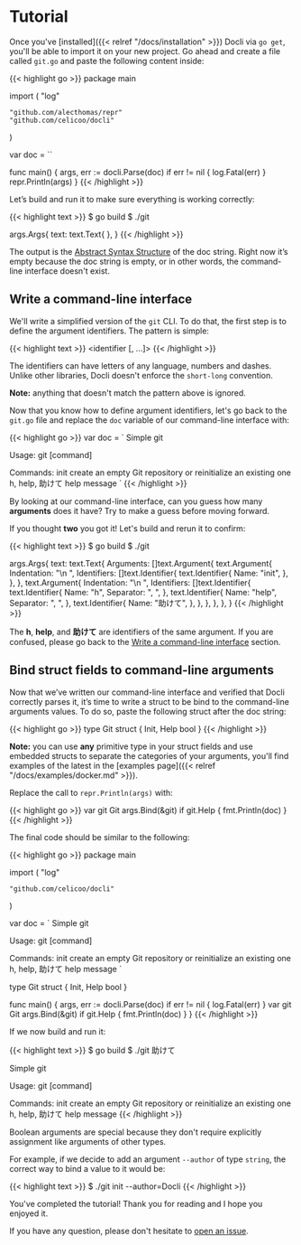 # Tutorial

Once you've [installed]({{< relref "/docs/installation" >}}) Docli via `go get`, you'll be able to import it on your new project. Go ahead and create a file called `git.go` and paste the following content inside:

{{< highlight go >}}
package main

import (
	"log"

	"github.com/alecthomas/repr"
	"github.com/celicoo/docli"
)

var doc = ``

func main() {
	args, err := docli.Parse(doc)
	if err != nil {
		log.Fatal(err)
	}
	repr.Println(args)
}
{{< /highlight >}}

Let’s build and run it to make sure everything is working correctly:

{{< highlight text >}}
$ go build
$ ./git

args.Args{
  text: text.Text{
  },
}
{{< /highlight >}}

The output is the [Abstract Syntax Structure](https://en.wikipedia.org/wiki/Abstract_syntax_tree) of the doc string. Right now it’s empty because the doc string is empty, or in other words, the command-line interface doesn't exist.

## Write a command-line interface

We'll write a simplified version of the `git` CLI. To do that, the first step is to define the argument identifiers. The pattern is simple:

{{< highlight text >}}
<indent with spaces or tabs><identifier [, <identifier>...]>
{{< /highlight >}}

The identifiers can have letters of any language, numbers and dashes. Unlike other libraries, Docli doesn't enforce the `short-long` convention.

**Note:** anything that doesn't match the pattern above is ignored.

Now that you know how to define argument identifiers, let's go back to the `git.go` file and replace the `doc` variable of our command-line interface with:

{{< highlight go >}}
var doc = `
Simple git

Usage: git [command]

Commands:
     init         create an empty Git repository or reinitialize an existing one
  h, help, 助けて  help message
`
{{< /highlight >}}

By looking at our command-line interface, can you guess how many **arguments** does it have? Try to make a guess before moving forward.

If you thought **two** you got it! Let's build and rerun it to confirm:

{{< highlight text >}}
$ go build
$ ./git

args.Args{
  text: text.Text{
    Arguments: []text.Argument{
      text.Argument{
        Indentation: "\n     ",
        Identifiers: []text.Identifier{
          text.Identifier{
            Name: "init",
          },
        },
      },
      text.Argument{
        Indentation: "\n  ",
        Identifiers: []text.Identifier{
          text.Identifier{
            Name: "h",
            Separator: ", ",
          },
          text.Identifier{
            Name: "help",
            Separator: ", ",
          },
          text.Identifier{
            Name: "助けて",
          },
        },
      },
    },
  },
}
{{< /highlight >}}

The **h**, **help**, and **助けて** are identifiers of the same argument. If you are confused, please go back to the [Write a command-line interface](#write-a-command-line-interface) section.

## Bind struct fields to command-line arguments

Now that we’ve written our command-line interface and verified that Docli correctly parses it, it’s time to write a struct to be bind to the command-line arguments values. To do so, paste the following struct after the doc string:

{{< highlight go >}}
type Git struct {
	Init,
	Help bool
}
{{< /highlight >}}

**Note:** you can use **any** primitive type in your struct fields and use embedded structs to separate the categories of your arguments, you'll find examples of the latest in the [examples page]({{< relref "/docs/examples/docker.md" >}}).

Replace the call to `repr.Println(args)` with:

{{< highlight go >}}
var git Git
args.Bind(&git)
if git.Help {
    fmt.Println(doc)
}
{{< /highlight >}}

The final code should be similar to the following:

{{< highlight go >}}
package main

import (
	"log"

	"github.com/celicoo/docli"
)

var doc = `
Simple git

Usage: git [command]

Commands:
     init         create an empty Git repository or reinitialize an existing one
  h, help, 助けて  help message
`

type Git struct {
	Init,
	Help bool
}

func main() {
	args, err := docli.Parse(doc)
	if err != nil {
		log.Fatal(err)
	}
    var git Git
    args.Bind(&git)
    if git.Help {
        fmt.Println(doc)
    }
}
{{< /highlight >}}

If we now build and run it:

{{< highlight text >}}
$ go build
$ ./git 助けて

Simple git

Usage: git [command]

Commands:
     init         create an empty Git repository or reinitialize an existing one
  h, help, 助けて  help message
{{< /highlight >}}

Boolean arguments are special because they don't require explicitly assignment like arguments of other types.

For example, if we decide to add an argument `--author` of type `string`, the correct way to bind a value to it would be:

{{< highlight text >}}
$ ./git init --author=Docli
{{< /highlight >}}

You've completed the tutorial! Thank you for reading and I hope you enjoyed it.

If you have any question, please don't hesitate to [open an issue](https://github.com/celicoo/docli/issues).
